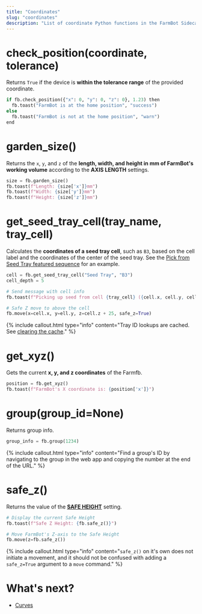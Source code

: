 ```yaml
---
title: "Coordinates"
slug: "coordinates"
description: "List of coordinate Python functions in the FarmBot Sidecar Starter Pack"
---
```


# check_position(coordinate, tolerance)

Returns `True` if the device is **within the tolerance range** of the provided coordinate.

```python
if fb.check_position({"x": 0, "y": 0, "z": 0}, 1.23) then
  fb.toast("FarmBot is at the home position", "success")
else
  fb.toast("FarmBot is not at the home position", "warn")
end
```

# garden_size()

Returns the `x`, `y`, and `z` of the **length, width, and height in mm of FarmBot's working volume** according to the **AXIS LENGTH** settings.

```python
size = fb.garden_size()
fb.toast(f"Length: {size['x']}mm")
fb.toast(f"Width: {size['y']}mm")
fb.toast(f"Height: {size['z']}mm")
```

# get_seed_tray_cell(tray_name, tray_cell)

Calculates the **coordinates of a seed tray cell**, such as `B3`, based on the cell label and the coordinates of the center of the seed tray. See the [Pick from Seed Tray featured sequence](https://my.farm.bot/app/shared/sequence/32) for an example.

```python
cell = fb.get_seed_tray_cell("Seed Tray", "B3")
cell_depth = 5

# Send message with cell info
fb.toast(f"Picking up seed from cell {tray_cell} ({cell.x, cell.y, cell.z - cell_depth})")

# Safe Z move to above the cell
fb.move(x=cell.x, y=ell.y, z=cell.z + 25, safe_z=True)
```

{%
include callout.html
type="info"
content="Tray ID lookups are cached. See [clearing the cache](../sidecar-starter-pack.md#clear-resource-cache)."
%}

# get_xyz()

Gets the current **x, y, and z coordinates** of the Farmfb.

```python
position = fb.get_xyz()
fb.toast(f"FarmBot's X coordinate is: {position['x']}")
```

# group(group_id=None)

Returns group info.

```python
group_info = fb.group(1234)
```

{%
include callout.html
type="info"
content="Find a group's ID by navigating to the group in the web app and copying the number at the end of the URL."
%}

# safe_z()

Returns the value of the **[SAFE HEIGHT](https://my.farm.bot/app/designer/settings?highlight=safe_height)** setting.

```python
# Display the current Safe Height
fb.toast(f"Safe Z Height: {fb.safe_z()}")

# Move FarmBot's Z-axis to the Safe Height
fb.move(z=fb.safe_z())
```

{%
include callout.html
type="info"
content="`safe_z()` on it's own does not initiate a movement, and it should not be confused with adding a `safe_z=True` argument to a `move` command."
%}

# What's next?

 * [Curves](./curves.md)
